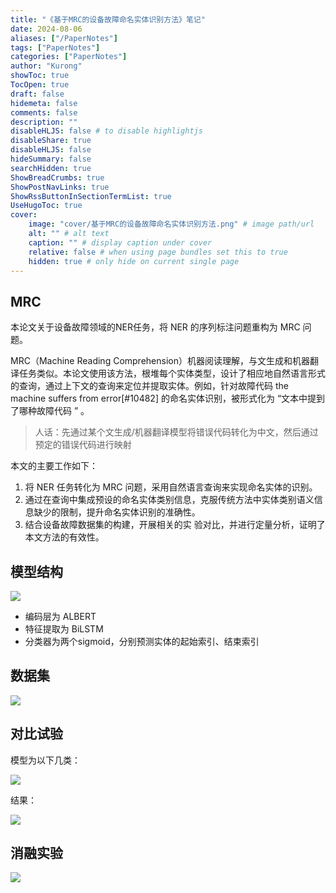 ```yaml
---
title: "《基于MRC的设备故障命名实体识别方法》笔记"
date: 2024-08-06
aliases: ["/PaperNotes"]
tags: ["PaperNotes"]
categories: ["PaperNotes"]
author: "Kurong"
showToc: true
TocOpen: true
draft: false
hidemeta: false
comments: false
description: ""
disableHLJS: false # to disable highlightjs
disableShare: true
disableHLJS: false
hideSummary: false
searchHidden: true
ShowBreadCrumbs: true
ShowPostNavLinks: true
ShowRssButtonInSectionTermList: true
UseHugoToc: true
cover:
    image: "cover/基于MRC的设备故障命名实体识别方法.png" # image path/url
    alt: "" # alt text
    caption: "" # display caption under cover
    relative: false # when using page bundles set this to true
    hidden: true # only hide on current single page
---
```


## MRC

本论文关于设备故障领域的NER任务，将 NER 的序列标注问题重构为 MRC 问题。

MRC（Machine Reading Comprehension）机器阅读理解，与文生成和机器翻译任务类似。本论文使用该方法，根堆每个实体类型，设计了相应地自然语言形式的查询，通过上下文的查询来定位并提取实体。例如，针对故障代码 the machine suffers from error[#10482] 的命名实体识别，被形式化为 “文本中提到了哪种故障代码 ” 。

> 人话：先通过某个文生成/机器翻译模型将错误代码转化为中文，然后通过预定的错误代码进行映射

本文的主要工作如下： 

1. 将 NER 任务转化为 MRC 问题，采用自然语言查询来实现命名实体的识别。
2. 通过在查询中集成预设的命名实体类别信息，克服传统方法中实体类别语义信息缺少的限制，提升命名实体识别的准确性。 
3. 结合设备故障数据集的构建，开展相关的实 验对比，并进行定量分析，证明了本文方法的有效性。 



## 模型结构

![](/img/PaperNotes/基于MRC的设备故障命名实体识别方法_徐鹏/img1.png)

- 编码层为 ALBERT 
- 特征提取为 BiLSTM 
- 分类器为两个sigmoid，分别预测实体的起始索引、结束索引



## 数据集

![](/img/PaperNotes/基于MRC的设备故障命名实体识别方法_徐鹏/img2.png)



## 对比试验

模型为以下几类：

![](/img/PaperNotes/基于MRC的设备故障命名实体识别方法_徐鹏/img4.png)

结果：

![](/img/PaperNotes/基于MRC的设备故障命名实体识别方法_徐鹏/img3.png)



## 消融实验

![](/img/PaperNotes/基于MRC的设备故障命名实体识别方法_徐鹏/img5.png)
